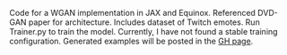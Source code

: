 Code for a WGAN implementation in JAX and Equinox. Referenced DVD-GAN paper for architecture. Includes dataset of Twitch emotes. Run Trainer.py to train the model. Currently, I have not found a stable training configuration. Generated examples will be posted in the [GH page](https://dx-li.github.io/emotegan/index.html).